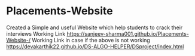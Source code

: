 # Placements-Website
Created a Simple and useful Website which help students to crack their interviews
Working Link  https://sanjeev-sharma001.github.io/Placements-Website-/
Working Link in case if the above is not working https://devakarthik22.github.io/DS-ALGO-HELPER/DSproject/index.html
